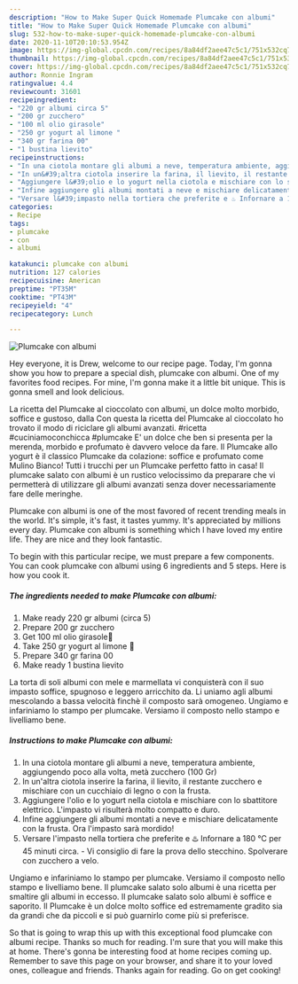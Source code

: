 ```yaml
---
description: "How to Make Super Quick Homemade Plumcake con albumi"
title: "How to Make Super Quick Homemade Plumcake con albumi"
slug: 532-how-to-make-super-quick-homemade-plumcake-con-albumi
date: 2020-11-10T20:10:53.954Z
image: https://img-global.cpcdn.com/recipes/8a84df2aee47c5c1/751x532cq70/plumcake-con-albumi-recipe-main-photo.jpg
thumbnail: https://img-global.cpcdn.com/recipes/8a84df2aee47c5c1/751x532cq70/plumcake-con-albumi-recipe-main-photo.jpg
cover: https://img-global.cpcdn.com/recipes/8a84df2aee47c5c1/751x532cq70/plumcake-con-albumi-recipe-main-photo.jpg
author: Ronnie Ingram
ratingvalue: 4.4
reviewcount: 31601
recipeingredient:
- "220 gr albumi circa 5"
- "200 gr zucchero"
- "100 ml olio girasole"
- "250 gr yogurt al limone "
- "340 gr farina 00"
- "1 bustina lievito"
recipeinstructions:
- "In una ciotola montare gli albumi a neve, temperatura ambiente, aggiungendo poco alla volta, metà zucchero (100 Gr)"
- "In un&#39;altra ciotola inserire la farina, il lievito, il restante zucchero e mischiare con un cucchiaio di legno o con la frusta."
- "Aggiungere l&#39;olio e lo yogurt nella ciotola e mischiare con lo sbattitore elettrico. L&#39;impasto vi risulterà molto compatto e duro."
- "Infine aggiungere gli albumi montati a neve e mischiare delicatamente con la frusta. Ora l&#39;impasto sarà mordido!"
- "Versare l&#39;impasto nella tortiera che preferite e ♨️ Infornare a 180 °C per 45 minuti circa. Vi consiglio di fare la prova dello stecchino. Spolverare con zucchero a velo."
categories:
- Recipe
tags:
- plumcake
- con
- albumi

katakunci: plumcake con albumi 
nutrition: 127 calories
recipecuisine: American
preptime: "PT35M"
cooktime: "PT43M"
recipeyield: "4"
recipecategory: Lunch

---
```



![Plumcake con albumi](https://img-global.cpcdn.com/recipes/8a84df2aee47c5c1/751x532cq70/plumcake-con-albumi-recipe-main-photo.jpg)

Hey everyone, it is Drew, welcome to our recipe page. Today, I'm gonna show you how to prepare a special dish, plumcake con albumi. One of my favorites food recipes. For mine, I'm gonna make it a little bit unique. This is gonna smell and look delicious.

La ricetta del Plumcake al cioccolato con albumi, un dolce molto morbido, soffice e gustoso, dalla Con questa la ricetta del Plumcake al cioccolato ho trovato il modo di riciclare gli albumi avanzati. #ricetta #cuciniamoconchicca #plumcake E&#39; un dolce che ben si presenta per la merenda, morbido e profumato è davvero veloce da fare. Il Plumcake allo yogurt è il classico Plumcake da colazione: soffice e profumato come Mulino Bianco! Tutti i trucchi per un Plumcake perfetto fatto in casa! Il plumcake salato con albumi è un rustico velocissimo da preparare che vi permetterà di utilizzare gli albumi avanzati senza dover necessariamente fare delle meringhe.

Plumcake con albumi is one of the most favored of recent trending meals in the world. It's simple, it's fast, it tastes yummy. It's appreciated by millions every day. Plumcake con albumi is something which I have loved my entire life. They are nice and they look fantastic.


To begin with this particular recipe, we must prepare a few components. You can cook plumcake con albumi using 6 ingredients and 5 steps. Here is how you cook it.

<!--inarticleads1-->

##### The ingredients needed to make Plumcake con albumi:

1. Make ready 220 gr albumi (circa 5)
1. Prepare 200 gr zucchero
1. Get 100 ml olio girasole🌻
1. Take 250 gr yogurt al limone 🍋
1. Prepare 340 gr farina 00
1. Make ready 1 bustina lievito


La torta di soli albumi con mele e marmellata vi conquisterà con il suo impasto soffice, spugnoso e leggero arricchito da. Li uniamo agli albumi mescolando a bassa velocità finchè il composto sarà omogeneo. Ungiamo e infariniamo lo stampo per plumcake. Versiamo il composto nello stampo e livelliamo bene. 

<!--inarticleads2-->

##### Instructions to make Plumcake con albumi:

1. In una ciotola montare gli albumi a neve, temperatura ambiente, aggiungendo poco alla volta, metà zucchero (100 Gr)
1. In un&#39;altra ciotola inserire la farina, il lievito, il restante zucchero e mischiare con un cucchiaio di legno o con la frusta.
1. Aggiungere l&#39;olio e lo yogurt nella ciotola e mischiare con lo sbattitore elettrico. L&#39;impasto vi risulterà molto compatto e duro.
1. Infine aggiungere gli albumi montati a neve e mischiare delicatamente con la frusta. Ora l&#39;impasto sarà mordido!
1. Versare l&#39;impasto nella tortiera che preferite e ♨️ Infornare a 180 °C per 45 minuti circa. - Vi consiglio di fare la prova dello stecchino. Spolverare con zucchero a velo.


Ungiamo e infariniamo lo stampo per plumcake. Versiamo il composto nello stampo e livelliamo bene. Il plumcake salato solo albumi è una ricetta per smaltire gli albumi in eccesso. Il plumcake salato solo albumi è soffice e saporito. Il Plumcake è un dolce molto soffice ed estremamente gradito sia da grandi che da piccoli e si può guarnirlo come più si preferisce. 

So that is going to wrap this up with this exceptional food plumcake con albumi recipe. Thanks so much for reading. I'm sure that you will make this at home. There's gonna be interesting food at home recipes coming up. Remember to save this page on your browser, and share it to your loved ones, colleague and friends. Thanks again for reading. Go on get cooking!
